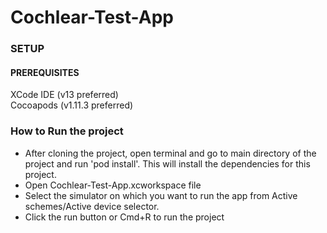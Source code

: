 # Cochlear-Test-App

### SETUP
#### PREREQUISITES

XCode IDE (v13 preferred)  
Cocoapods (v1.11.3 preferred)

### How to Run the project

- After cloning the project, open terminal and go to main directory of the project and run 'pod install'. This will install the dependencies for this project.  
- Open Cochlear-Test-App.xcworkspace file
- Select the simulator on which you want to run the app from Active schemes/Active device selector.
- Click the run button or Cmd+R to run the project

